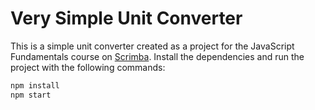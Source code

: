 # Very Simple Unit Converter

This is a simple unit converter created as a project for the JavaScript Fundamentals course on [Scrimba](scrimba.com).
Install the dependencies and run the project with the following commands:

```bash
npm install
npm start
```
